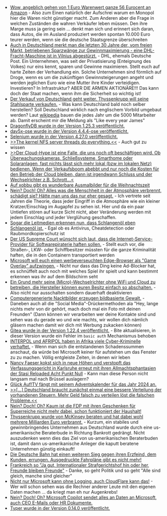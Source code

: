 * [Wow, angeblich gehen von 1 Euro Warenwert ganze 56 Eurocent an Amazon](https://blog.fefe.de/?ts=99bdd8dc) - Also zum Einen natürlich der Aufschrei warum en Monopol hier die Waren nicht günstiger macht. Zum Anderen aber die Frage in welchen Zuständen die wahren Verkäufer leben müssen. Den ihre Marge muss ja gering sein ... denkt man sich und erinnert sich daran, dass Autos, die im Ausland produziert werden spontan 10.000 Euro teurer werden, wenn sie die deutsche Staatsgrenze überschreiten
* [Auch in Deutschland merkt man die letzten 30 Jahre der, vom freien Markt, betriebenen Sparzwänge zur Gewinnmaximierung - eine DHL-Fracht-Maschine ist in Vilnius abgestürzt.](https://blog.fefe.de/?ts=99baad09) - DHL, ehemals Deutsche Post. Ein Unternehmen, was seit der Privatisierung (Enteignung des Volkes) nur eins kennt, sparen und Gewinne maximieren. Stellt euch auf harte Zeiten der Verhandlung ein. Solche Unternehmen sind förmlich auf Droge, wenn es um die zukünftigen Gewinnsteigerungen angeht und werden jeglichen Euro wie eine Mutter ihre Kinder verteidigen. Investieren? In Infrastruktur? ABER DIE ARMEN AKTIONÄRE!!! Das kann doch der Staat machen, wenn ihm die Sicherheit so wichtig ist!
* [Der Verkauf von Deutschland geht weiter. Thyssenkrupp will seine Stahlsparte verkaufen.](https://www.tagesschau.de/wirtschaft/unternehmen/thyssenkrupp-stellenabbau-stahlsparte-zukunftskonzept-100.html) - Was kann Deutschland bald noch selber herstellen? Soll Deutschland wirklich nach englischem Vorbild umgebaut werden? Laut [wikipedia](https://de.wikipedia.org/wiki/Thyssenkrupp#Konzernstruktur_und_Kennzahlen) bauen die jedes Jahr um die 5000 Mitarbeiter ab. Damit erscheint mir die Meldung als "Like every year James"
* [DragonflyDB wurde in der Version 1.25.3 veröffentlicht.](https://github.com/dragonflydb/dragonfly/releases/tag/v1.25.3)
* [dav5x-ose wurde in der Version 4.4.4-ose veröffentlicht.](https://github.com/bitfireAT/davx5-ose/releases/tag/v4.4.4-ose)
* [Selenium wurde in der Version 4.27.0 veröffentlicht.](https://github.com/SeleniumHQ/selenium/releases/tag/selenium-4.27.0)
* [>>The kernel NFS server threads do everything.<<](https://utcc.utoronto.ca/~cks/space/blog/linux/NFSServerThreadsWhatTheyDo) - Auch gut zu wissen
* [>>Der Cloud-Hype ist eine Falle, die uns noch oft beschäftigen wird. Ob Überwachungskameras, Schließsysteme, Smarthome oder Solaranlagen, fast nichts lässt sich mehr lokal (bzw im lokalen Netz) bedienen. Wenn der Verkaufsboom abebbt und nur noch die Kosten für den Betrieb der Cloud bleiben, dann ist irgendwann Schluss und der Wechselrichter z.B. Schrott...<](https://www.borncity.com/blog/2024/11/26/digades-gmbh-funkfernsteuerungen-etc-in-insolvenz-dienste-abgeschaltet/)
* [Auf xobbu gibt es wunderbare Ausmalbilder für die Weihnachtszeit](https://www.xobbu.com/stern-ausmalbilder-weihnachten-malvorlagen-sterne/)
* [Nein? Doch! Oh? Alles was die Menschheit in der Atmosphäre verbrennt, schädigt sie? Hätte man uns das nur eher gesagt.](https://blog.fefe.de/?ts=99b899db) - Ich vertrete seit Jahren die Theorie, dass jeder Eingriff in die Atmosphäre wie ein kleiner Kratzer/Einschlag im Augapfel zu sehen ist. Hier und da ein paar Untiefen stören auf kurze Sicht nicht, aber Veränderung werden mit jedem Einschlag und jeder Verglühung geschaffen.
* [Sogar die Leitmedien erkennen nun, dass Schlangenöl eben Schlangenöl ist.](https://blog.fefe.de/?ts=99bb017f) - Egal ob es Antivirus, Cheatdetection oder Raubmordkopierschutz ist
* [Der US Supreme Court wünscht sich laut, dass die Internet-Service-Provider für Softwarepiraterie haften sollen.](https://blog.fefe.de/?ts=99bb7ad9) - Stellt euch vor, die Straßen-, LKW- oder Schiffbesitzer müssten für die ganze Kriminalität haften, die in den Containern transportiert werden
* [Microsoft will euch einen werbeverseuchten Edge-Browser als "Game Overlay" aufzwingen.](https://blog.fefe.de/?ts=99bb625d) - Nicht nur dass das Ding keine Ad-Blocker hat, es schnüffelt auch noch mit welches Spiel ihr spielt und kann bestimmt erkennen was ihr auf dem Bildschirm seht
* [Ein Grund mehr seine (Micro)-Wechselrichter ohne WiFi und Cloud zu betreiben, die Hersteller können euren Besitz einfach so abschalten.](https://blog.fefe.de/?ts=99bb5e6d) - Also nicht nur ausschalten sondern dauerhaft deaktivieren
* [Computergenerierte Nacktbilder erzeugen bildbasierte Gewalt.](https://netzpolitik.org/2024/ki-nacktbilder-wie-online-shops-mit-sexualisierten-deepfakes-abkassieren/) - Daneben auch all die "Social Media"-Drückermethoden ala "Hey, lange nichts mehr von dir gehört, mach doch mal ein Foto mit deinen Freunden" (Dann können wir verarbeiten wer deine Kontakte sind und sehen was du gerade wo und wie machts, wir wollen dich nämlich gläsern machen damit wir dich mit Werbung zukacken können)
* [Gitea wurde in der Version 1.22.4 veröffentlicht.](https://github.com/go-gitea/gitea/releases/tag/v1.22.4) - Bite aktualisieren, in dieser Version wurde ein Fehler im `basic auth` Mechanismus behoben
* [INTERPOL und AFRIPOL haben in Afrika viele Cyber-Kriminelle verhaftet.](https://www.borncity.com/blog/2024/11/27/interpol-operation-serengeti-fuehrt-zu-1-006-festnahmen/) - Wenn man sich die entstandenen Schadenssummen anschaut, da würde bei Microsoft keiner für aufstehen um das Fenster zu zu machen. Völlig entgleiste Zeiten, in denen wir leben
* [Nancy Faeser kokst sich in neue Höhen und verstopft das Verfassungsgericht in Karlsruhe erneut mit ihren Allmachtsphantasien der Stasi Reloaded Acht Punkt Null](https://netzpolitik.org/2024/vds-und-gesichtserkennung-faeser-will-noch-vor-wahl-mehr-ueberwachung/) - Kann man diese Person nicht langsam mal nach Brüssel auslagern?
* [Glück Auf!TV fängt mit seinem Adventskalender für das Jahr 2024 an.](https://www.youtube.com/watch?v=AkFA6yN7T5E)
* [>>[...] Deutsch­land braucht zunächst ein­mal eine bessere Verteilung der vorhandenen Steuern. Mehr Geld falsch zu verteilen löst die falschen Proble­me.<<](https://tuxproject.de/blog/2024/11/art-zoyd-nosferatu-das-problem-mit-der-reichensteuer/)
* [Nein? Doch! Oh? Kaum ist die FDP mit ihren Geschenken für Superreiche nicht mehr dabei, schon funktioniert der Haushalt!](https://blog.fefe.de/?ts=99b99b6e)
* [Thyssenkrupp wurde von McKinsey beraten und hat dabei wohl mehrere Milliarden Euro verbrannt.](https://blog.fefe.de/?ts=99b992bc) - Kurzum, ein stabiles und gewinnbringendes Unternehmen aus Deutschland wurde durch eine us-amerikanische Beraterbude in Richtung Bankrott gedrängt. Nicht auszudenken wenn dies das Ziel von us-amerikanischen Beraterbuden ist, damit dann us-amerikanische Anleger die kaputt beratene Unternehmen günstig einkauft!
* [Die Deutsche Bahn hat einen weiteren Sieg gegen ihren Erzfeind, dem Kunden, errungen. Ausgedruckte Fahrpläne gibt es nicht mehr!](https://blog.fefe.de/?ts=99b98b93)
* [Frankreich so "Ja gut, Internationaler Strafgerichtshof hin oder her, Freunde bleiben Freunde"](https://blog.fefe.de/?ts=99b9facd) - Danke, so geht Politik und so geht "Alle sind gleich, manche sind gleicher"
* [Nicht nur Microsoft kann ohne Logging, auch CloudFlare kann das!](https://blog.fefe.de/?ts=99b9f5c0) - Wer will schon sehen was die Rechner anderer Leute mit den eigenen Daten machen ... da kriegt man eh nur Augenkrebs!
* [Nein? Doch! Oh? Microsoft Copilot sendet alles an Daten an Microsoft, auch CEO E-Mails oder HR Dokumente.](https://blog.fefe.de/?ts=99b83bc0)
* [Typer wurde in der Version 0.14.0 veröffentlicht.](https://github.com/fastapi/typer/releases/tag/0.14.0)
